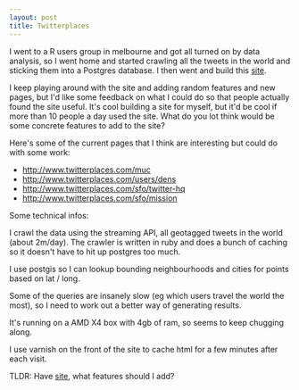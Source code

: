```yaml
---
layout: post
title: Twitterplaces
---
```


I went to a R users group in melbourne and got all turned on by data analysis, so I went home and started crawling all the tweets in the world and sticking them into a Postgres database. I then went and build this [site](http://www.twitterplaces.com/).

I keep playing around with the site and adding random features and new pages, but I'd like some feedback on what I could do so that people actually found the site useful. It's cool building a site for myself, but it'd be cool if more than 10 people a day used the site. What do you lot think would be some concrete features to add to the site?

Here's some of the current pages that I think are interesting but could do with some work:

* http://www.twitterplaces.com/muc
* http://www.twitterplaces.com/users/dens
* http://www.twitterplaces.com/sfo/twitter-hq
* http://www.twitterplaces.com/sfo/mission

Some technical infos:

I crawl the data using the streaming API, all geotagged tweets in the world (about 2m/day). The crawler is written in ruby and does a bunch of caching so it doesn't have to hit up postgres too much.

I use postgis so I can lookup bounding neighbourhoods and cities for points based on lat / long.

Some of the queries are insanely slow (eg which users travel the world the most), so I need to work out a better way of generating results.

It's running on a AMD X4 box with 4gb of ram, so seems to keep chugging along.

I use varnish on the front of the site to cache html for a few minutes after each visit.

TLDR: Have [site](http://www.twitterplaces.com/), what features should I add?

